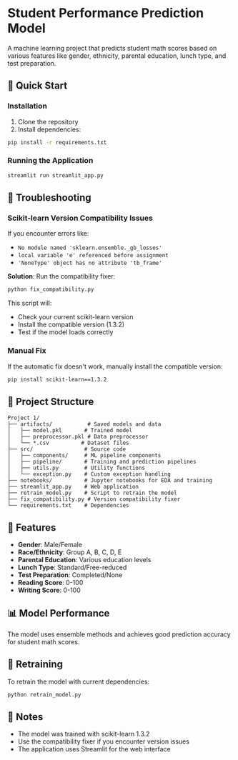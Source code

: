 # Student Performance Prediction Model

A machine learning project that predicts student math scores based on various features like gender, ethnicity, parental education, lunch type, and test preparation.

## 🚀 Quick Start

### Installation

1. Clone the repository
2. Install dependencies:
```bash
pip install -r requirements.txt
```

### Running the Application

```bash
streamlit run streamlit_app.py
```

## 🔧 Troubleshooting

### Scikit-learn Version Compatibility Issues

If you encounter errors like:
- `No module named 'sklearn.ensemble._gb_losses'`
- `local variable 'e' referenced before assignment`
- `'NoneType' object has no attribute 'tb_frame'`

**Solution**: Run the compatibility fixer:
```bash
python fix_compatibility.py
```

This script will:
- Check your current scikit-learn version
- Install the compatible version (1.3.2)
- Test if the model loads correctly

### Manual Fix

If the automatic fix doesn't work, manually install the compatible version:
```bash
pip install scikit-learn==1.3.2
```

## 📁 Project Structure

```
Project 1/
├── artifacts/           # Saved models and data
│   ├── model.pkl       # Trained model
│   ├── preprocessor.pkl # Data preprocessor
│   └── *.csv          # Dataset files
├── src/                # Source code
│   ├── components/     # ML pipeline components
│   ├── pipeline/       # Training and prediction pipelines
│   ├── utils.py        # Utility functions
│   └── exception.py    # Custom exception handling
├── notebooks/          # Jupyter notebooks for EDA and training
├── streamlit_app.py    # Web application
├── retrain_model.py    # Script to retrain the model
├── fix_compatibility.py # Version compatibility fixer
└── requirements.txt    # Dependencies
```

## 🎯 Features

- **Gender**: Male/Female
- **Race/Ethnicity**: Group A, B, C, D, E
- **Parental Education**: Various education levels
- **Lunch Type**: Standard/Free-reduced
- **Test Preparation**: Completed/None
- **Reading Score**: 0-100
- **Writing Score**: 0-100

## 📊 Model Performance

The model uses ensemble methods and achieves good prediction accuracy for student math scores.

## 🔄 Retraining

To retrain the model with current dependencies:
```bash
python retrain_model.py
```

## 📝 Notes

- The model was trained with scikit-learn 1.3.2
- Use the compatibility fixer if you encounter version issues
- The application uses Streamlit for the web interface
